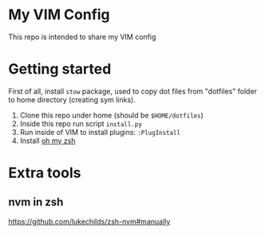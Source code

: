 # My VIM Config

This repo is intended to share my VIM config

# Getting started

First of all, install `stow` package, used to copy dot files from "dotfiles" folder to
home directory (creating sym links).

1. Clone this repo under home (should be `$HOME/dotfiles`)
1. Inside this repo run script `install.py`
1. Run inside of VIM to install plugins: `:PlugInstall`
1. Install [oh my zsh](https://github.com/ohmyzsh/ohmyzsh)

# Extra tools

## nvm in zsh
https://github.com/lukechilds/zsh-nvm#manually
